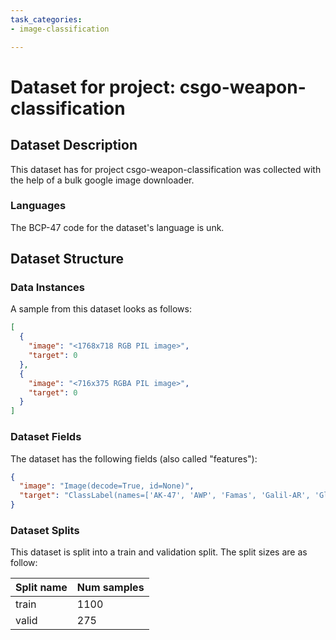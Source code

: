 ```yaml
---
task_categories:
- image-classification

---
```

# Dataset for project: csgo-weapon-classification

## Dataset Description

This dataset has for project csgo-weapon-classification was collected with the help of a bulk google image downloader.

### Languages

The BCP-47 code for the dataset's language is unk.

## Dataset Structure

### Data Instances

A sample from this dataset looks as follows:

```json
[
  {
    "image": "<1768x718 RGB PIL image>",
    "target": 0
  },
  {
    "image": "<716x375 RGBA PIL image>",
    "target": 0
  }
]
```

### Dataset Fields

The dataset has the following fields (also called "features"):

```json
{
  "image": "Image(decode=True, id=None)",
  "target": "ClassLabel(names=['AK-47', 'AWP', 'Famas', 'Galil-AR', 'Glock', 'M4A1', 'M4A4', 'P-90', 'SG-553', 'UMP', 'USP'], id=None)"
}
```

### Dataset Splits

This dataset is split into a train and validation split. The split sizes are as follow:

| Split name   | Num samples         |
| ------------ | ------------------- |
| train        | 1100 |
| valid        | 275 |
